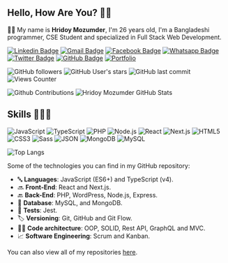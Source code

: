 


## Hello, How Are You? 👋🏻

🧔🏻 My name is **Hridoy Mozumder**, I'm 26 years old, I'm a Bangladeshi programmer, CSE Student and specialized in Full Stack Web Development.

<!-- Social Networks -->
<p align="left">
	<!-- Linkedin -->
	<a href="https://www.linkedin.com/in/hrrarya/" target="_black"><img alt="Linkedin Badge" src="https://img.shields.io/badge/-hrrarya-9644F4?&style=flat&logo=Linkedin&logoColor=white" title="Linkedin Badge" /></a>
	<!-- E-mail -->
	<a href="mailto:hrrarya6@gmail.com" target="_black"><img alt="Gmail Badge" src="https://img.shields.io/badge/-hrrarya6-9644F4?&style=flat&logo=Gmail&logoColor=white" title="Gmail Badge" /></a>
	<!-- Facebook -->
	<a href="https://www.facebook.com/hrrarya" target="_black"><img alt="Facebook Badge" src="https://img.shields.io/badge/- আর্য%20মজুমদার-9644F4?&style=flat&logo=Facebook&logoColor=white&link=https://www.facebook.com/hrrarya" title="Facebook Badge" /></a>
	<!-- Whatsapp -->
	<a href="https://api.whatsapp.com/send?phone=+8801777488806&text=Hi, How are you Hridoy?&source=&data=&app_absent=" target="_black"><img alt="Whatsapp Badge" src="https://img.shields.io/badge/-Hridoy%20Mozumder-9644F4?&style=flat&logo=Whatsapp&logoColor=white" title="Whatsapp Badge" /></a>
	<!-- Twitter -->
	<a href="https://twitter.com/hrrarya" target="_black"><img alt="Twitter Badge" src="https://img.shields.io/badge/-hrrarya-9644F4?fff&style=flat&logo=twitter&logoColor=fff" title="Twitter Badge" /></a>
	<!-- Github -->
	<a href="https://github.com/hrrarya" target="_black"><img alt="GitHub Badge" src="https://img.shields.io/badge/-hrrarya-9644F4?fff&style=flat&logo=github&logoColor=white" title="GitHub Badge" /></a>
	<!-- Portfolio -->
	<a href="https://vsportfolio.vercel.app" target="_black"><img alt="Portfolio" src="https://img.shields.io/badge/hrrarya-Portfolio-9644F4?style=flat&color=9644F4" title="Portfolio" /></a>
</p>



<!-- Info repo -->

![GitHub followers](https://img.shields.io/github/followers/hrrarya?style=flat&color=9644F4)
![GitHub User's stars](https://img.shields.io/github/stars/hrrarya?style=flat&color=9644F4)
![GitHub last commit](https://img.shields.io/github/last-commit/hrrarya/hrrarya?style=flat&color=9644F4)
![Views Counter](https://komarev.com/ghpvc/?username=hrrarya&color=blueviolet)

<!-- GitHub Stats -->

<img alt="Github Contributions" src="https://github-readme-streak-stats.herokuapp.com/?user=hrrarya&theme=black-ice&hide_border=true" title="Github Contributions"/>

<img alt="Hridoy Mozumder GitHub Stats" src="https://github-readme-stats.vercel.app/api?username=hrrarya&theme=midnight-purple&show_icons=true&hide_border=true" title="Hridoy Mozumder GitHub Stats"/>

<!-- Skills -->

## Skills 👨🏻‍💻

<!-- Languages, libs and frameworks -->

![JavaScript](https://img.shields.io/badge/-JavaScript-000?fff&style=flat&logo=javascript&logoColor=9644F4)
![TypeScript](https://img.shields.io/badge/-TypeScript-000?style=flat&logo=typescript&logoColor=9644F4)
![PHP](https://img.shields.io/badge/-PHP-000?style=flat&logo=PHP&logoColor=9644F4)
![Node.js](https://img.shields.io/badge/-Node.js-000?style=flat&logoColor=9644F4&logo=node.js)
![React](https://img.shields.io/badge/-React-000?style=flat&logo=react&logoColor=9644F4)
![Next.js](https://img.shields.io/badge/-Next.js-000?style=flat&logo=next.js&logoColor=9644F4)
![HTML5](https://img.shields.io/badge/-HTML-000?style=flat&logo=HTML5&logoColor=9644F4)
![CSS3](https://img.shields.io/badge/-CSS-000?style=flat&logo=CSS3&logoColor=9644F4)
![Sass](https://img.shields.io/badge/-Sass-000?style=flat&logo=sass&logoColor=9644F4)
![JSON](https://img.shields.io/badge/-JSON-000?style=flat&logo=json&logoColor=9644F4)
![MongoDB](https://img.shields.io/badge/-MongoDB-000?style=flat&logoColor=9644F4&logo=mongodb)
![MySQL](https://img.shields.io/badge/-MySQL-000?style=flat&logoColor=9644F4&logo=mysql)

<img alt="Top Langs" src="https://github-readme-stats.vercel.app/api/top-langs/?username=hrrarya&layout=compact&theme=midnight-purple&hide_border=true" title="Top Langs"/>

Some of the technologies you can find in my GitHub repository:

- 🔤 **Languages**: JavaScript (ES6+) and TypeScript (v4).
- 🔜 **Front-End**: React and Next.js.
- 🔙 **Back-End**: PHP, WordPress, Node.js, Express.
- 🎲 **Database**: MySQL, and MongoDB.
- 🧪 **Tests**: Jest.
- 🏷️ **Versioning**: Git, GitHub and Git Flow.
- 👷🏻 **Code architecture**: OOP, SOLID, Rest API, GraphQL and MVC.
- 📈 **Software Engineering**: Scrum and Kanban.

<!-- Projects -->
You can also view all of my repositories [here](https://github.com/hrrarya?tab=repositories&q=&type=source&language=).
